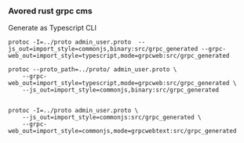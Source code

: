 ### Avored rust grpc cms

Generate as Typescript CLI

    protoc -I=../proto admin_user.proto  --js_out=import_style=commonjs,binary:src/grpc_generated --grpc-web_out=import_style=typescript,mode=grpcweb:src/grpc_generated

    protoc --proto_path=../proto/ admin_user.proto \
        --grpc-web_out=import_style=typescript,mode=grpcweb:src/grpc_generated \ 
        --js_out=import_style=commonjs,binary:src/grpc_generated


    protoc -I=../proto admin_user.proto \
        --js_out=import_style=commonjs:src/grpc_generated \
        --grpc-web_out=import_style=commonjs,mode=grpcwebtext:src/grpc_generated